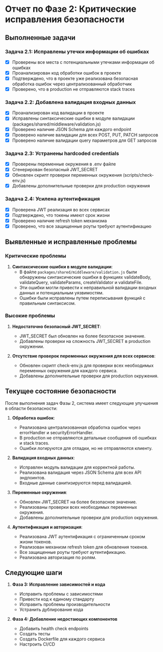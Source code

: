 # Отчет по Фазе 2: Критические исправления безопасности

## Выполненные задачи

### Задача 2.1: Исправлены утечки информации об ошибках
- [x] Проверены все места с потенциальными утечками информации об ошибках
- [x] Проанализирован код обработки ошибок в проекте
- [x] Подтверждено, что в проекте уже реализована безопасная обработка ошибок через централизованный обработчик
- [x] Проверено, что в production не отправляются stack traces

### Задача 2.2: Добавлена валидация входных данных
- [x] Проанализирован код валидации в проекте
- [x] Исправлены синтаксические ошибки в модуле валидации (packages/shared/middleware/validation.js)
- [x] Проверено наличие JSON Schema для каждого endpoint
- [x] Проверено наличие валидации для всех POST, PUT, PATCH запросов
- [x] Проверено наличие валидации query параметров для GET запросов

### Задача 2.3: Устранены hardcoded credentials
- [x] Проверены переменные окружения в .env файле
- [x] Сгенерирован безопасный JWT_SECRET
- [x] Обновлен скрипт проверки переменных окружения (scripts/check-env.js)
- [x] Добавлены дополнительные проверки для production окружения

### Задача 2.4: Усилена аутентификация
- [x] Проверена JWT реализация во всех сервисах
- [x] Подтверждено, что токены имеют срок жизни
- [x] Проверено наличие refresh token механизма
- [x] Проверено, что все защищенные роуты требуют аутентификацию

## Выявленные и исправленные проблемы

### Критические проблемы

1. **Синтаксические ошибки в модуле валидации**:
   - В файле `packages/shared/middleware/validation.js` были обнаружены синтаксические ошибки в функциях validateBody, validateQuery, validateParams, createValidator и validateFile.
   - Эти ошибки могли привести к неправильной валидации входных данных и потенциальным уязвимостям.
   - Ошибки были исправлены путем переписывания функций с правильным синтаксисом.

### Высокие проблемы

1. **Недостаточно безопасный JWT_SECRET**:
   - JWT_SECRET был обновлен на более безопасное значение.
   - Добавлены проверки на сложность JWT_SECRET в production окружении.

2. **Отсутствие проверок переменных окружения для всех сервисов**:
   - Обновлен скрипт check-env.js для проверки всех необходимых переменных окружения для каждого сервиса.
   - Добавлены дополнительные проверки для production окружения.

## Текущее состояние безопасности

После выполнения задач Фазы 2, система имеет следующие улучшения в области безопасности:

1. **Обработка ошибок**:
   - Реализована централизованная обработка ошибок через errorHandler и securityErrorHandler.
   - В production не отправляются детальные сообщения об ошибках и stack traces.
   - Ошибки логируются для отладки, но не отправляются клиенту.

2. **Валидация входных данных**:
   - Исправлен модуль валидации для корректной работы.
   - Реализована валидация через JSON Schema для всех API эндпоинтов.
   - Входные данные санитизируются перед валидацией.

3. **Переменные окружения**:
   - Обновлен JWT_SECRET на более безопасное значение.
   - Реализованы проверки всех необходимых переменных окружения.
   - Добавлены дополнительные проверки для production окружения.

4. **Аутентификация и авторизация**:
   - Реализована JWT аутентификация с ограниченным сроком жизни токенов.
   - Реализован механизм refresh token для обновления токенов.
   - Все защищенные роуты требуют аутентификацию.
   - Реализована авторизация по ролям.

## Следующие шаги

1. **Фаза 3: Исправление зависимостей и кода**
   - Исправить проблемы с зависимостями
   - Привести код к единому стандарту
   - Исправить проблемы производительности
   - Устранить дублирование кода

2. **Фаза 4: Добавление недостающих компонентов**
   - Добавить health check endpoints
   - Создать тесты
   - Создать Dockerfile для каждого сервиса
   - Настроить CI/CD

